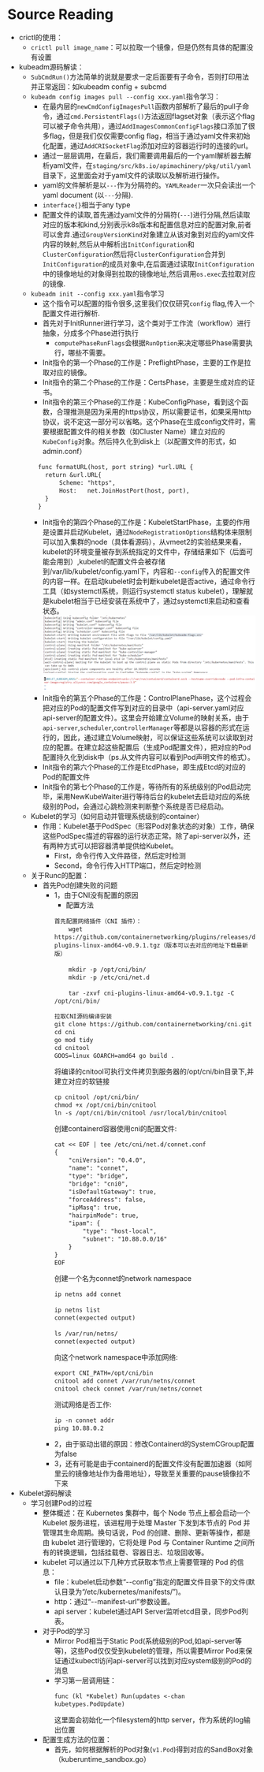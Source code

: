 # Source Reading

-   crictl的使用：
    -   `crictl pull image_name`：可以拉取一个镜像，但是仍然有具体的配置没有设置
-   kubeadm源码解读：
    -   `SubCmdRun()`方法简单的说就是要求一定后面要有子命令，否则打印用法并正常返回：如kubeadm config + subcmd
    -   `kubeadm config images pull --config xxx.yaml`指令学习：
        -   在最内层的`newCmdConfigImagesPull`函数内部解析了最后的pull子命令，通过`cmd.PersistentFlags()`方法返回flagset对象（表示这个flag可以被子命令共用），通过`AddImagesCommonConfigFlags`接口添加了很多flag，但是我们仅仅需要config flag，相当于通过yaml文件来初始化配置，通过`AddCRISocketFlag`添加对应的容器运行时的连接的url。
        -   通过一层层调用，在最后，我们需要调用最后的一个yaml解析器去解析yaml文件，在`staging/src/k8s.io/apimachinery/pkg/util/yaml`目录下，这里面会对于yaml文件的读取以及解析进行操作。
        -   yaml的文件解析是以`---`作为分隔符的。`YAMLReader`一次只会读出一个yaml document (以`---`分隔).
        -   `interface{}`相当于any type
        -   配置文件的读取,首先通过yaml文件的分隔符(`---`)进行分隔,然后读取对应的版本和kind,分别表示k8s版本和配置信息对应的配置对象,前者可以舍弃.通过`GroupVersionKind`对象建立从该对象到对应的yaml文件内容的映射,然后从中解析出`InitConfiguration`和`ClusterConfiguration`然后将`ClusterConfiguration`合并到`InitConfiguration`的成员对象中,在后面通过读取`InitConfiguration`中的镜像地址的对象得到拉取的镜像地址,然后调用`os.exec`去拉取对应的镜像.
    -   `kubeadm init --config xxx.yaml`指令学习
        -   这个指令可以配置的指令很多,这里我们仅仅研究`config` flag,传入一个配置文件进行解析.
        -   首先对于InitRunner进行学习，这个类对于工作流（workflow）进行抽象，分成多个Phase进行执行
            -   `computePhaseRunFlags`会根据`RunOption`来决定哪些Phase需要执行，哪些不需要。
        - Init指令的第一个Phase的工作是：PreflightPhase，主要的工作是拉取对应的镜像。
        - Init指令的第二个Phase的工作是：CertsPhase，主要是生成对应的证书。
        - Init指令的第三个Phase的工作是：KubeConfigPhase，看到这个函数，合理推测是因为采用的https协议，所以需要证书，如果采用http协议，说不定这一部分可以省略。这个Phase在生成config文件时，需要根据配置文件的相关参数（如Cluster Name）建立对应的`KubeConfig`对象。然后持久化到disk上（以配置文件的形式，如admin.conf）
        ```
          func formatURL(host, port string) *url.URL {
          	return &url.URL{
          		Scheme: "https",
          		Host:   net.JoinHostPort(host, port),
          	}
          }
        ```
        - Init指令的第四个Phase的工作是：KubeletStartPhase，主要的作用是设置并启动Kubelet，通过`NodeRegistrationOptions`结构体来限制可以加入集群的node（具体看源码），从vmeet2的实验结果来看，kubelet的环境变量被存到系统指定的文件中，存储结果如下（后面可能会用到）,kubelet的配置文件会被存储到/var/lib/kubelet/config.yaml下，内容和`--config`传入的配置文件的内容一样。在启动kubelet时会判断kubelet是否active，通过命令行工具（如systemctl系统，则运行systemctl status kubelet），理解就是kubelet相当于已经安装在系统中了，通过systemctl来启动和查看状态。
        ![](output.png "")
        ![](kubeletenv.png "")
        - Init指令的第五个Phase的工作是：ControlPlanePhase，这个过程会把对应的Pod的配置文件写到对应的目录中（api-server.yaml对应api-server的配置文件）。这里会开始建立Volume的映射关系，由于`api-server`,`scheduler`,`controllerManager`等都是以容器的形式在运行的，因此，通过建立Volume映射，可以保证这些系统可以读取到对应的配置。在建立起这些配置后（生成Pod配置文件），把对应的Pod配置持久化到disk中（ps.从文件内容可以看到Pod声明文件的格式）。
        - Init指令的第六个Phase的工作是EtcdPhase，即生成Etcd的对应的Pod的配置文件
        - Init指令的第七个Phase的工作是，等待所有的系统级别的Pod启动完毕，采用NewKubeWaiter进行等待后台的kubelet去启动对应的系统级别的Pod，会通过心跳检测来判断整个系统是否已经启动。
    -   Kubelet的学习（如何启动并管理系统级别的container）
        -   作用：Kubelet基于PodSpec（形容Pod对象状态的对象）工作，确保这些PodSpec描述的容器的运行状态正常。除了api-server以外，还有两种方式可以把容器清单提供给Kubelet。
            -   First，命令行传入文件路径，然后定时检测
            -   Second，命令行传入HTTP端口，然后定时检测
    -   关于Runc的配置：
        -   首先Pod创建失败的问题
            -   1，由于CNI没有配置的原因
                -   配置方法
                ```
                首先配置网络插件（CNI 插件）：
                    wget https://github.com/containernetworking/plugins/releases/download/v0.9.1/cni-plugins-linux-amd64-v0.9.1.tgz（版本可以去对应的地址下载最新版）

                    mkdir -p /opt/cni/bin/
                    mkdir -p /etc/cni/net.d

                    tar -zxvf cni-plugins-linux-amd64-v0.9.1.tgz -C /opt/cni/bin/
                ```
                ```
                拉取CNI源码编译安装
                git clone https://github.com/containernetworking/cni.git
                cd cni
                go mod tidy
                cd cnitool
                GOOS=linux GOARCH=amd64 go build .
                ```
                将编译的cnitool可执行文件拷贝到服务器的/opt/cni/bin目录下,并建立对应的软链接
                ```
                cp cnitool /opt/cni/bin/
                chmod +x /opt/cni/bin/cnitool
                ln -s /opt/cni/bin/cnitool /usr/local/bin/cnitool
                ```
                创建containerd容器使用cni的配置文件:
                ```
                cat << EOF | tee /etc/cni/net.d/connet.conf
                {
                    "cniVersion": "0.4.0",
                    "name": "connet",
                    "type": "bridge",
                    "bridge": "cni0",
                    "isDefaultGateway": true,
                    "forceAddress": false,
                    "ipMasq": true,
                    "hairpinMode": true,
                    "ipam": {
                        "type": "host-local",
                        "subnet": "10.88.0.0/16"
                    }
                }
                EOF
                ```
                创建一个名为connet的network namespace
                ```
                ip netns add connet

                ip netns list
                connet(expected output)

                ls /var/run/netns/
                connet(expected output)
                ```
                向这个network namespace中添加网络:
                ```
                export CNI_PATH=/opt/cni/bin
                cnitool add connet /var/run/netns/connet
                cnitool check connet /var/run/netns/connet
                ```
                测试网络是否工作:
                ```
                ip -n connet addr
                ping 10.88.0.2
                ```
            -   2，由于驱动出错的原因：修改Containerd的SystemCGroup配置为false
            -   3，还有可能是由于containerd的配置文件没有配置加速器（如阿里云的镜像地址作为备用地址），导致至关重要的pause镜像拉不下来
-   Kubelet源码解读
    -   学习创建Pod的过程
        -   整体概述：在 Kubernetes 集群中，每个 Node 节点上都会启动一个 Kubelet 服务进程，该进程用于处理 Master 下发到本节点的 Pod 并管理其生命周期。换句话说，Pod 的创建、删除、更新等操作，都是由 kubelet 进行管理的，它将处理 Pod 与 Container Runtime 之间所有的转换逻辑，包括挂载卷、容器日志、垃圾回收等。
        -   kubelet 可以通过以下几种方式获取本节点上需要管理的 Pod 的信息：
            -   file：kubelet启动参数“--config”指定的配置文件目录下的文件(默认目录为“/etc/kubernetes/manifests/”)。
            -   http：通过“--manifest-url”参数设置。
            -   api server：kubelet通过API Server监听etcd目录，同步Pod列表。
        -   对于Pod的学习
            -   Mirror Pod相当于Static Pod(系统级别的Pod,如api-server等等)，这些Pod仅仅受到kubelet的管理，所以需要Mirror Pod来保证通过kubectl访问api-server可以找到对应system级别的Pod的消息
            -   学习第一层调用链：
                ```
                func (kl *Kubelet) Run(updates <-chan kubetypes.PodUpdate)
                ```
                这里面会初始化一个filesystem的http server，作为系统的log输出位置
        -   配置生成方法的位置：
            -   首先，如何根据解析的Pod对象(`v1.Pod`)得到对应的SandBox对象（kuberuntime_sandbox.go）